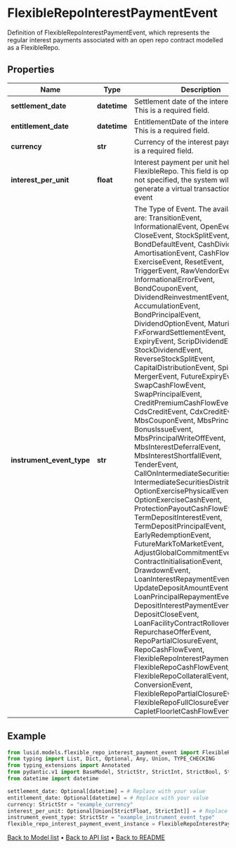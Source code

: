 # FlexibleRepoInterestPaymentEvent

Definition of FlexibleRepoInterestPaymentEvent, which represents the regular interest payments associated with an  open repo contract modelled as a FlexibleRepo.
## Properties
Name | Type | Description | Notes
------------ | ------------- | ------------- | -------------
**settlement_date** | **datetime** | Settlement date of the interest payment. This is a required field. | [optional] 
**entitlement_date** | **datetime** | EntitlementDate of the interest payment. This is a required field. | [optional] 
**currency** | **str** | Currency of the interest payment. This is a required field. | 
**interest_per_unit** | **float** | Interest payment per unit held of the FlexibleRepo. This field is optional. If not specified, the system  will not generate a virtual transaction for this event | [optional] 
**instrument_event_type** | **str** | The Type of Event. The available values are: TransitionEvent, InformationalEvent, OpenEvent, CloseEvent, StockSplitEvent, BondDefaultEvent, CashDividendEvent, AmortisationEvent, CashFlowEvent, ExerciseEvent, ResetEvent, TriggerEvent, RawVendorEvent, InformationalErrorEvent, BondCouponEvent, DividendReinvestmentEvent, AccumulationEvent, BondPrincipalEvent, DividendOptionEvent, MaturityEvent, FxForwardSettlementEvent, ExpiryEvent, ScripDividendEvent, StockDividendEvent, ReverseStockSplitEvent, CapitalDistributionEvent, SpinOffEvent, MergerEvent, FutureExpiryEvent, SwapCashFlowEvent, SwapPrincipalEvent, CreditPremiumCashFlowEvent, CdsCreditEvent, CdxCreditEvent, MbsCouponEvent, MbsPrincipalEvent, BonusIssueEvent, MbsPrincipalWriteOffEvent, MbsInterestDeferralEvent, MbsInterestShortfallEvent, TenderEvent, CallOnIntermediateSecuritiesEvent, IntermediateSecuritiesDistributionEvent, OptionExercisePhysicalEvent, OptionExerciseCashEvent, ProtectionPayoutCashFlowEvent, TermDepositInterestEvent, TermDepositPrincipalEvent, EarlyRedemptionEvent, FutureMarkToMarketEvent, AdjustGlobalCommitmentEvent, ContractInitialisationEvent, DrawdownEvent, LoanInterestRepaymentEvent, UpdateDepositAmountEvent, LoanPrincipalRepaymentEvent, DepositInterestPaymentEvent, DepositCloseEvent, LoanFacilityContractRolloverEvent, RepurchaseOfferEvent, RepoPartialClosureEvent, RepoCashFlowEvent, FlexibleRepoInterestPaymentEvent, FlexibleRepoCashFlowEvent, FlexibleRepoCollateralEvent, ConversionEvent, FlexibleRepoPartialClosureEvent, FlexibleRepoFullClosureEvent, CapletFloorletCashFlowEvent | 
## Example

```python
from lusid.models.flexible_repo_interest_payment_event import FlexibleRepoInterestPaymentEvent
from typing import List, Dict, Optional, Any, Union, TYPE_CHECKING
from typing_extensions import Annotated
from pydantic.v1 import BaseModel, StrictStr, StrictInt, StrictBool, StrictFloat, StrictBytes, Field, validator, ValidationError, conlist, constr
from datetime import datetime

settlement_date: Optional[datetime] = # Replace with your value
entitlement_date: Optional[datetime] = # Replace with your value
currency: StrictStr = "example_currency"
interest_per_unit: Optional[Union[StrictFloat, StrictInt]] = # Replace with your value
instrument_event_type: StrictStr = "example_instrument_event_type"
flexible_repo_interest_payment_event_instance = FlexibleRepoInterestPaymentEvent(settlement_date=settlement_date, entitlement_date=entitlement_date, currency=currency, interest_per_unit=interest_per_unit, instrument_event_type=instrument_event_type)

```

[Back to Model list](../README.md#documentation-for-models) &#8226; [Back to API list](../README.md#documentation-for-api-endpoints) &#8226; [Back to README](../README.md)

